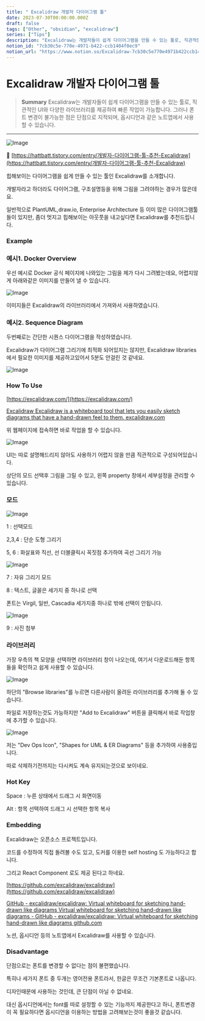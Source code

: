 ```yaml
---
title: " Excalidraw 개발자 다이어그램 툴"
date: 2023-07-30T00:00:00.000Z
draft: false
tags: ["Other", "obsidian", "excalidraw"]
series: ["Tips"]
description: "Excalidraw는 개발자들이 쉽게 다이어그램을 만들 수 있는 툴로, 직관적인 UI와 다양한 라이브러리를 제공하여 빠른 작업이 가능합니다. 그러나 폰트 변경이 불가능한 점은 단점으로 지적되며, 옵시디언과 같은 노트앱에서 사용할 수 있습니다."
notion_id: "7cb30c5e-770e-4971-b422-ccb1404f0ec9"
notion_url: "https://www.notion.so/Excalidraw-7cb30c5e770e4971b422ccb1404f0ec9"
---
```


#  Excalidraw 개발자 다이어그램 툴

> **Summary**
> Excalidraw는 개발자들이 쉽게 다이어그램을 만들 수 있는 툴로, 직관적인 UI와 다양한 라이브러리를 제공하여 빠른 작업이 가능합니다. 그러나 폰트 변경이 불가능한 점은 단점으로 지적되며, 옵시디언과 같은 노트앱에서 사용할 수 있습니다.

---

![Image](https://prod-files-secure.s3.us-west-2.amazonaws.com/09ccd4d5-876c-4bba-bbdf-cc77a0a11257/73789a5a-9013-49ba-b1a8-30913623f5d9/Untitled.png?X-Amz-Algorithm=AWS4-HMAC-SHA256&X-Amz-Content-Sha256=UNSIGNED-PAYLOAD&X-Amz-Credential=ASIAZI2LB466XVQJFVN5%2F20250724%2Fus-west-2%2Fs3%2Faws4_request&X-Amz-Date=20250724T102058Z&X-Amz-Expires=3600&X-Amz-Security-Token=IQoJb3JpZ2luX2VjEAIaCXVzLXdlc3QtMiJGMEQCIGajyy1kmM4%2FaOpJPUih3zO4ACN%2FQh91u%2Brn5zDiM1V2AiANDvVOmOH%2BoCtIrYsSeJ3vN7PQqdFZkxL5C%2Br1YpfSQSr%2FAwgqEAAaDDYzNzQyMzE4MzgwNSIMnNrd%2BLaCz1V8gOkdKtwDCzldumQD4aAMDh3K2OuWEXQHEImQcPXslfNgAlmEn9EgVG5tty8uREro4r8TsflozE9IEx3sEPmzOyYdlB3mxI2uQ4HBP%2FL8vMHOn09Ub3vjjLDmZU4x3Gbly1y%2Fy1DFU9WfqnkTFRdJCLLK6q7MT58Dabvy2qAPkDQRxqqcmNVlbTLzVYLB8qJ9cY%2FeYeujEAQ9ykot9TZvmwalt30%2BA1qKBmuj9ZYrh4XZrGA69CteC5NYrrUzasf0kd6X1fwiMC4WUITuhRk1yOVA6yWUcY8Avz3KVxSZNLVcHej%2BCysMplFacO6cs5A3MPUrkn6P6Ri6uVme6UsnguMRYdDu0UNCu%2BsVYMPJtWfTxd75sIswagD0oSlwZiB9V1DLrP%2B5Iv1feWnm1WredpcT4Hq%2F2C2hiqOVRnFmWOjstnXqtCTWuBpags1Iaw%2BT1Rr01thQVROrsL7s6BO5eKsHSg%2FtllAXS2XyQKpdRmu5jk2dedId%2FP49%2BMnHtNQs2dPw8vvC0jvyclgSZEqMMsCajSzNn4yvXChpwwRMTeIC%2BWvVrtu4npmMPeV%2Fx5FSz7rhwgXOf300gKb0PysUeuKKETMXmDt9rF6HiiT%2BSM%2FbLwyNGEyGmnRv8p3JBMlgJhkwwvWHxAY6pgFioXu42n%2F92mL4OvIJluD8poPRb0jUPtfqJa5RknumXQp%2BGzTcGDkc3B1Bn6IiLQlBksVuGZcYX0WhhdiaFlHjS4vNQ4zbd6%2Bss5s9o9D%2BTHEgIh93aW9hj2rN36GRkVq9kvE60VL%2BxtMTgDVqz4m1%2FudcBM8xjL0TW8cFrIQERi8B%2F1wo3p2KctWKHCYdOilFRMMrJtcbbqYBMN1sVLGhrffdGkgW&X-Amz-Signature=b305e33747a31280161680d836074795f1faab795414aad94a0853df0a149664&X-Amz-SignedHeaders=host&x-amz-checksum-mode=ENABLED&x-id=GetObject)

🔗 [https://hattbatt.tistory.com/entry/개발자-다이어그램-툴-추천-Excalidraw](https://hattbatt.tistory.com/entry/개발자-다이어그램-툴-추천-Excalidraw)


힙해보이는 다이어그램을 쉽게 만들 수 있는 툴인 Excalidraw를 소개합니다.

개발자라고 하더라도 다이어그램, 구조설명등을 위해 그림을 그려야하는 경우가 많은데요.

일반적으로 PlantUML,draw.io, Enterprise Architecture 등 이미 많은 다이어그램툴들이 있지만, 좀더 멋지고 힙해보이는 아웃풋을 내고싶다면 Excalidraw를 추천드립니다.

### Example

### 예시1. Docker Overview

우선 예시로 Docker 공식 페이지에 나와있는 그림을 제가 다시 그려봤는데요, 어렵지않게 아래와같은 이미지를 만들어 낼 수 있습니다.

![Image](https://blog.kakaocdn.net/dn/bf3mYs/btrLZy3GYpb/2PtfSWkHUuCG21q1iBy2Q0/img.png)

이미지들은 Excalidraw의 라이브러리에서 가져와서 사용하였습니다.

### 예시2. Sequence Diagram

두번째로는 간단한 시퀀스 다이어그램을 작성하였습니다.

Excalidraw가 다이어그램 그리기에 최적화 되어있지는 않지만, Excalidraw libraries에서 필요한 이미지를 제공하고있어서 5분도 안걸린 것 같네요.

![Image](https://blog.kakaocdn.net/dn/bvdK8y/btrLSuA97zo/0BWFWDDuSYEnoKU9hKkyPK/img.png)

### How To Use

[https://excalidraw.com/](https://excalidraw.com/)

[Excalidraw](https://excalidraw.com/)[
](https://excalidraw.com/)[Excalidraw is a whiteboard tool that lets you easily sketch diagrams that have a hand-drawn feel to them.](https://excalidraw.com/)[
](https://excalidraw.com/)[excalidraw.com](https://excalidraw.com/)

위 웹페이지에 접속하면 바로 작업을 할 수 있습니다.

![Image](https://blog.kakaocdn.net/dn/kThsw/btrLVX3YYHP/Ysy3W2frgcsWFoL2O4Wlj0/img.png)

UI는 따로 설명해드리지 않아도 사용하기 어렵지 않을 만큼 직관적으로 구성되어있습니다.

상단의 모드 선택후 그림을 그릴 수 있고, 왼쪽 property 창에서 세부설정을 관리할 수 있습니다.

### **모드**

![Image](https://blog.kakaocdn.net/dn/bAeXhC/btrLNvHPBj6/Tph812p1PUNhwlHJXpkld1/img.png)

1 : 선택모드

2,3,4 : 단순 도형 그리기

5, 6 : 화살표와 직선, 선 더블클릭시 꼭짓점 추가하여 곡선 그리기 가능

![Image](https://blog.kakaocdn.net/dn/bHyGuN/btrLZQQKg6b/TBtTfuFniObI4wkhVyLXs1/img.png)

7 : 자유 그리기 모드

8 : 텍스트, 글꼴은 세가지 중 하나로 선택

폰트는 Virgil, 일반, Cascadia 세가지중 하나로 밖에 선택이 안됩니다.

![Image](https://blog.kakaocdn.net/dn/rDphE/btrLQyjyfMB/nwS6e05hY73AkmqB1NMtkk/img.png)

9 : 사진 첨부

### **라이브러리**

가장 우측의 책 모양을 선택하면 라이브러리 창이 나오는데, 여기서 다운로드해둔 항목들을 확인하고 쉽게 사용할 수 있습니다.

![Image](https://blog.kakaocdn.net/dn/bs3zKM/btrLVXwacoV/zkiE5LW78STMVJYyJ4j3JK/img.png)

하단의 "Browse libraries"를 누르면 다른사람이 올려둔 라이브러리를 추가해 둘 수 있습니다.

파일로 저장하는것도 가능하지만 "Add to Excalidraw" 버튼을 클릭해서 바로 작업창에 추가할 수 있습니다.

![Image](https://blog.kakaocdn.net/dn/cwHJxE/btrLPn3CKq5/8PGH78oQ9KpTljcE7KBMK0/img.png)

저는 "Dev Ops Icon", "Shapes for UML & ER Diagrams" 등을 추가하여 사용중입니다.

따로 삭제하기전까지는 다시켜도 계속 유지되는것으로 보이네요.

### **Hot Key**

Space : 누른 상태에서 드래그 시 화면이동

Alt : 항목 선택하여 드래그 시 선택한 항목 복사

### Embedding

Excalidraw는 오픈소스 프로젝트입니다.

코드를 수정하여 직접 돌려볼 수도 있고, 도커를 이용한 self hosting 도 가능하다고 합니다.

그리고 React Component 로도 제공 된다고 하네요.

[https://github.com/excalidraw/excalidraw](https://github.com/excalidraw/excalidraw)

[GitHub - excalidraw/excalidraw: Virtual whiteboard for sketching hand-drawn like diagrams](https://github.com/excalidraw/excalidraw)[
](https://github.com/excalidraw/excalidraw)[Virtual whiteboard for sketching hand-drawn like diagrams - GitHub - excalidraw/excalidraw: Virtual whiteboard for sketching hand-drawn like diagrams](https://github.com/excalidraw/excalidraw)[
](https://github.com/excalidraw/excalidraw)[github.com](https://github.com/excalidraw/excalidraw)

노션, 옵시디언 등의 노트앱에서 Excalidraw를 사용할 수 있습니다.

### Disadvantage

단점으로는 폰트를 변경할 수 없다는 점이 불편했습니다.

특히나 세가지 폰트 중 두개는 영어전용 폰트라서, 한글은 무조건 기본폰트로 나옵니다.

디자인때문에 사용하는 것인데, 큰 단점이 아닐 수 없네요.

대신 옵시디언에서는 font를 따로 설정할 수 있는 기능까지 제공한다고 하니, 폰트변경이 꼭 필요하다면 옵시디언을 이용하는 방법을 고려해보는것이 좋을것 같습니다.

